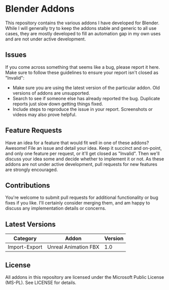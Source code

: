 Blender Addons
==============
This repository contains the various addons I have developed for Blender. While I will generally try to keep the addons stable and generic to all use cases, they are mostly developed to fill an automation gap in my own uses and are not under active development.

Issues
------
If you come across something that seems like a bug, please report it here. Make sure to follow these guidelines to ensure your report isn't closed as "Invalid":

* Make sure you are using the latest version of the particular addon. Old versions of addons are unsupported.
* Search to see if someone else has already reported the bug. Duplicate reports just slow down getting things fixed.
* Include steps to reproduce the issue in your report. Screenshots or videos may also prove helpful.

Feature Requests
----------------
Have an idea for a feature that would fit well in one of these addons? Awesome! File an issue and detail your idea. Keep it succinct and on-point, and only one feature per request, or it'll get closed as "Invalid". Then we'll discuss your idea some and decide whether to implement it or not. As these addons are not under active development, pull requests for new features are strongly encouraged.

Contributions
-------------
You're welcome to submit pull requests for additional functionality or bug fixes if you like. I'll certainly consider merging them, and am happy to discuss any implementation details or concerns.

Latest Versions
---------------
| Category      | Addon                | Version |
| ------------- | -------------------- | ------- |
| Import-Export | Unreal Animation FBX | 1.0     |

License
-------
All addons in this repository are licensed under the Microsoft Public License (MS-PL). See LICENSE for details.